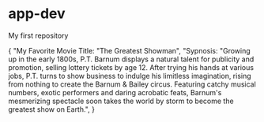 # app-dev
My first repository

{
"My Favorite Movie Title: "The Greatest Showman",
"Sypnosis: "Growing up in the early 1800s, P.T. Barnum displays a natural talent for publicity and promotion, selling lottery tickets by age 12. After trying his hands at various jobs, P.T. turns to show business to indulge his limitless imagination, rising from nothing to create the Barnum & Bailey circus. Featuring catchy musical numbers, exotic performers and daring acrobatic feats, Barnum's mesmerizing spectacle soon takes the world by storm to become the greatest show on Earth.",
}

